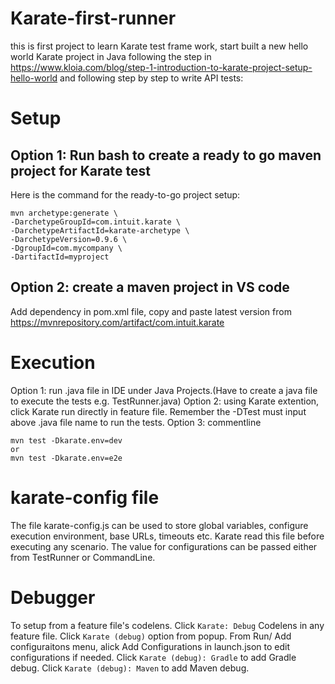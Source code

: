 # Karate-first-runner
this is first project to learn Karate test frame work, start built a new hello world Karate project in Java following the step in https://www.kloia.com/blog/step-1-introduction-to-karate-project-setup-hello-world and following step by step to write API tests:

# Setup
## Option 1: Run bash to create a ready to go maven project for Karate test
Here is the command for the ready-to-go project setup:
```
mvn archetype:generate \
-DarchetypeGroupId=com.intuit.karate \
-DarchetypeArtifactId=karate-archetype \
-DarchetypeVersion=0.9.6 \
-DgroupId=com.mycompany \
-DartifactId=myproject
```
## Option 2: create a maven project in VS code
Add dependency in pom.xml file, copy and paste latest version from https://mvnrepository.com/artifact/com.intuit.karate

# Execution
Option 1: run .java file in IDE under Java Projects.(Have to create a java file to execute the tests e.g. TestRunner.java)
Option 2: using Karate extention, click Karate run directly in feature file. Remember the -DTest must input above .java file name to run the tests.
Option 3: commentline
```
mvn test -Dkarate.env=dev
or
mvn test -Dkarate.env=e2e
```

# karate-config file
The file karate-config.js can be used to store global variables, configure execution environment, base URLs, timeouts etc. Karate read this file before executing any scenario.
The value for configurations can be passed either from TestRunner or CommandLine.

# Debugger
To setup from a feature file's codelens.
Click ```Karate: Debug``` Codelens in any feature file.
Click ```Karate (debug)``` option from popup.
From Run/ Add configuraitons menu, alick Add Configurations in launch.json to edit configurations if needed.
Click ```Karate (debug): Gradle``` to add Gradle debug.
Click ```Karate (debug): Maven``` to add Maven debug.
